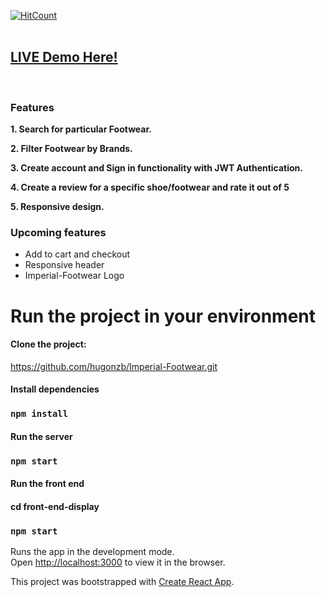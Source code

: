 [![HitCount](http://hits.dwyl.com/hugonzb/Imperial-Footwear.svg)](http://hits.dwyl.com/hugonzb/Imperial-Footwear)
<br><br>
## [LIVE Demo Here!](imperial-footwear.herokuapp.com/)
<br>

### Features
**1. Search for particular Footwear.**

**2. Filter Footwear by Brands.**

**3. Create account and Sign in functionality with JWT Authentication.**

**4. Create a review for a specific shoe/footwear and rate it out of 5**

**5. Responsive design.**
<br>
### Upcoming features
- Add to cart and checkout
- Responsive header
- Imperial-Footwear Logo

# Run the project in your environment

#### Clone the project: 
https://github.com/hugonzb/Imperial-Footwear.git

#### Install dependencies
### `npm install`

#### Run the server
### `npm start`

#### Run the front end
#### cd front-end-display
### `npm start`

Runs the app in the development mode.<br />
Open [http://localhost:3000](http://localhost:3000) to view it in the browser.

This project was bootstrapped with [Create React App](https://github.com/facebook/create-react-app).
